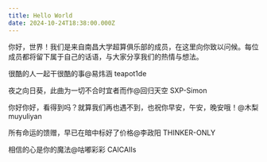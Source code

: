 ```yaml
---
title: Hello World
date: 2024-10-24T18:38:00.000Z
---
```


你好，世界！我们是来自南昌大学超算俱乐部的成员，在这里向你致以问候。每位成员都将留下属于自己的话语，与大家分享我们的热情与想法。

[](https://hexo.io/docs/one-command-deployment.html)很酷的人一起干很酷的事@易炜涵 teapot1de

[](https://hexo.io/docs/one-command-deployment.html)夜之向日葵，此曲为一切不合时宜者而作@回归天空 SXP-Simon

[](https://hexo.io/docs/one-command-deployment.html)你好你好，看得到吗？就算我们再也遇不到，也祝你早安，午安，晚安哦！@木梨 muyuliyan

[](https://hexo.io/docs/one-command-deployment.html)所有命运的馈赠，早已在暗中标好了价格@李政阳 THINKER-ONLY

[](https://hexo.io/docs/one-command-deployment.html)相信的心是你的魔法@咕嘟彩彩 CAICAIIs